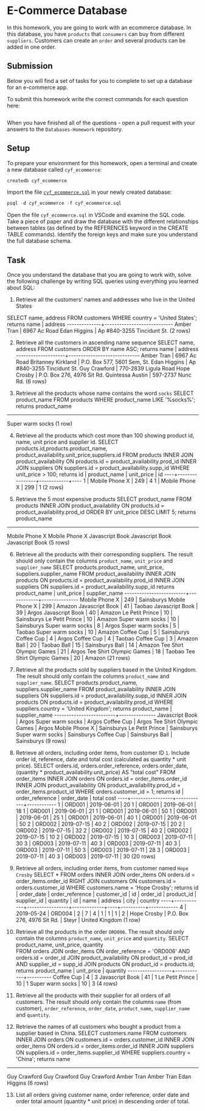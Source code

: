 # E-Commerce Database

In this homework, you are going to work with an ecommerce database. In this database, you have `products` that `consumers` can buy from different `suppliers`. Customers can create an `order` and several products can be added in one order.

## Submission

Below you will find a set of tasks for you to complete to set up a database for an e-commerce app.

To submit this homework write the correct commands for each question here:
```sql


```

When you have finished all of the questions - open a pull request with your answers to the `Databases-Homework` repository.

## Setup

To prepare your environment for this homework, open a terminal and create a new database called `cyf_ecommerce`:

```sql
createdb cyf_ecommerce
```

Import the file [`cyf_ecommerce.sql`](./cyf_ecommerce.sql) in your newly created database:

```sql
psql -d cyf_ecommerce -f cyf_ecommerce.sql
```

Open the file `cyf_ecommerce.sql` in VSCode and examine the SQL code. Take a piece of paper and draw the database with the different relationships between tables (as defined by the REFERENCES keyword in the CREATE TABLE commands). Identify the foreign keys and make sure you understand the full database schema.

## Task

Once you understand the database that you are going to work with, solve the following challenge by writing SQL queries using everything you learned about SQL:

1. Retrieve all the customers' names and addresses who live in the United States

SELECT name, address FROM customers
WHERE country = 'United States';
returns
     name     |          address
--------------+----------------------------
 Amber Tran   | 6967 Ac Road
 Edan Higgins | Ap #840-3255 Tincidunt St.
(2 rows)

2. Retrieve all the customers in ascending name sequence
SELECT name, address FROM customers
ORDER BY name ASC;
returns
        name        |           address
--------------------+-----------------------------
 Amber Tran         | 6967 Ac Road
 Britanney Kirkland | P.O. Box 577, 5601 Sem, St.
 Edan Higgins       | Ap #840-3255 Tincidunt St.
 Guy Crawford       | 770-2839 Ligula Road
 Hope Crosby        | P.O. Box 276, 4976 Sit Rd.
 Quintessa Austin   | 597-2737 Nunc Rd.
(6 rows)

3. Retrieve all the products whose name contains the word `socks`
SELECT product_name FROM products
WHERE product_name LIKE '%socks%';
returns 
   product_name
------------------
 Super warm socks
(1 row)


4. Retrieve all the products which cost more than 100 showing product id, name, unit price and supplier id.
SELECT products.id,products.product_name, product_availability.unit_price,suppliers.id
FROM products 
INNER JOIN product_availability 
ON  products.id = product_availability.prod_id
INNER JOIN suppliers 
ON suppliers.id =  product_availability.supp_id
WHERE unit_price > 100;
returns
 id |  product_name  | unit_price | id
----+----------------+------------+----
  1 | Mobile Phone X |        249 |  4
  1 | Mobile Phone X |        299 |  1
(2 rows)

5. Retrieve the 5 most expensive products
SELECT  product_name
FROM products 
INNER JOIN product_availability 
ON products.id = product_availability.prod_id
ORDER BY unit_price DESC
LIMIT 5;
returns
  product_name
-----------------
 Mobile Phone X
 Mobile Phone X
 Javascript Book
 Javascript Book
 Javascript Book
(5 rows)

6. Retrieve all the products with their corresponding suppliers. The result should only contain the columns `product_name`, `unit_price` and `supplier_name`
SELECT products.product_name, unit_price, suppliers.supplier_name FROM product_availability 
INNER JOIN products ON products.id = 
product_availability.prod_id 
INNER JOIN suppliers ON suppliers.id = 
product_availability.supp_id
returns
      product_name       | unit_price | supplier_name
-------------------------+------------+---------------
 Mobile Phone X          |        249 | Sainsburys
 Mobile Phone X          |        299 | Amazon
 Javascript Book         |         41 | Taobao
 Javascript Book         |         39 | Argos
 Javascript Book         |         40 | Amazon
 Le Petit Prince         |         10 | Sainsburys
 Le Petit Prince         |         10 | Amazon
 Super warm socks        |         10 | Sainsburys
 Super warm socks        |          8 | Argos
 Super warm socks        |          5 | Taobao
 Super warm socks        |         10 | Amazon
 Coffee Cup              |          5 | Sainsburys
 Coffee Cup              |          4 | Argos
 Coffee Cup              |          4 | Taobao
 Coffee Cup              |          3 | Amazon
 Ball                    |         20 | Taobao
 Ball                    |         15 | Sainsburys
 Ball                    |         14 | Amazon
 Tee Shirt Olympic Games |         21 | Argos
 Tee Shirt Olympic Games |         18 | Taobao
 Tee Shirt Olympic Games |         20 | Amazon
(21 rows)

7. Retrieve all the products sold by suppliers based in the United Kingdom. The result should only contain the columns `product_name` and `supplier_name`.
SELECT products.product_name, suppliers.supplier_name FROM product_availability INNER JOIN suppliers ON suppliers.id = product_availability.supp_id INNER JOIN products ON products.id = product_availability.prod_id WHERE suppliers.country = 'United Kingdom';
returns
      product_name       | supplier_name
-------------------------+---------------
 Javascript Book         | Argos
 Super warm socks        | Argos
 Coffee Cup              | Argos
 Tee Shirt Olympic Games | Argos
 Mobile Phone X          | Sainsburys
 Le Petit Prince         | Sainsburys
 Super warm socks        | Sainsburys
 Coffee Cup              | Sainsburys
 Ball                    | Sainsburys
(9 rows)

8. Retrieve all orders, including order items, from customer ID `1`. Include order id, reference, date and total cost (calculated as quantity * unit price).
SELECT orders.id, orders.order_reference, orders.order_date, (quantity * product_availability.unit_price) AS "total cost" FROM order_items INNER JOIN orders ON orders.id = order_items.order_id INNER JOIN product_availability ON product_availability.prod_id = order_items.product_id WHERE orders.customer_id = 1;
returns
 id | order_reference | order_date | total cost
----+-----------------+------------+------------
  1 | ORD001          | 2019-06-01 |         20
  1 | ORD001          | 2019-06-01 |         18
  1 | ORD001          | 2019-06-01 |         21
  1 | ORD001          | 2019-06-01 |         50
  1 | ORD001          | 2019-06-01 |         25
  1 | ORD001          | 2019-06-01 |         40
  1 | ORD001          | 2019-06-01 |         50
  2 | ORD002          | 2019-07-15 |         40
  2 | ORD002          | 2019-07-15 |         20
  2 | ORD002          | 2019-07-15 |         32
  2 | ORD002          | 2019-07-15 |         40
  2 | ORD002          | 2019-07-15 |         10
  2 | ORD002          | 2019-07-15 |         10
  3 | ORD003          | 2019-07-11 |         30
  3 | ORD003          | 2019-07-11 |         40
  3 | ORD003          | 2019-07-11 |         40
  3 | ORD003          | 2019-07-11 |         50
  3 | ORD003          | 2019-07-11 |         28
  3 | ORD003          | 2019-07-11 |         40
  3 | ORD003          | 2019-07-11 |         30
(20 rows)

9. Retrieve all orders, including order items, from customer named `Hope Crosby`
SELECT * 
FROM orders 
INNER JOIN order_items ON orders.id = order_items.order_id 
RIGHT JOIN customers ON customers.id = orders.customer_id 
WHERE customers.name = 'Hope Crosby';
returns
 id | order_date | order_reference | customer_id | id | order_id | product_id | supplier_id | quantity | id |    name     |          address           | city  |    country
----+------------+-----------------+-------------+----+----------+------------
  4 | 2019-05-24 | ORD004          |           2 |  7 |        4 |          1 |           1 |        1 |  2 | Hope Crosby | P.O. Box 276, 4976 Sit Rd. | Steyr | United Kingdom
(1 row)

10. Retrieve all the products in the order `ORD006`. The result should only contain the columns `product_name`, `unit_price` and `quantity`.
SELECT product_name, unit_price, quantity                       
FROM orders
JOIN order_items
ON order_reference = 'ORD006' AND orders.id = order_id
JOIN product_availability
ON product_id = prod_id AND supplier_id = supp_id
JOIN products
ON product_id = products.id;
returns
   product_name   | unit_price | quantity
------------------+------------+----------
 Coffee Cup       |          4 |        3
 Javascript Book  |         41 |        1
 Le Petit Prince  |         10 |        1
 Super warm socks |         10 |        3
(4 rows)

11. Retrieve all the products with their supplier for all orders of all customers. The result should only contain the columns `name` (from customer), `order_reference`, `order_date`, `product_name`, `supplier_name` and `quantity`.

12. Retrieve the names of all customers who bought a product from a supplier based in China.
SELECT customers.name FROM customers 
INNER JOIN orders ON customers.id = orders.customer_id 
INNER JOIN order_items ON orders.id = order_items.order_id 
INNER JOIN suppliers ON suppliers.id = order_items.supplier_id 
WHERE suppliers.country = 'China';
returns
     name
--------------
 Guy Crawford
 Guy Crawford
 Guy Crawford
 Amber Tran
 Amber Tran
 Edan Higgins
(6 rows)

13. List all orders giving customer name, order reference, order date and order total amount (quantity * unit price) in descending order of total.

